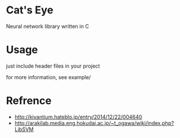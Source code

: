 # Cat's Eye
Neural network library written in C

# Usage
just include header files in your project

for more information, see example/

# Refrence
- http://kivantium.hateblo.jp/entry/2014/12/22/004640
- http://arakilab.media.eng.hokudai.ac.jp/~t_ogawa/wiki/index.php?LibSVM
